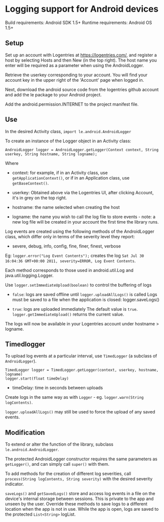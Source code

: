 Logging support for Android devices
===================================

Build requirements: Android SDK 1.5+
Runtime requirements: Android OS 1.5+


Setup
-----

Set up an account with Logentries at <https://logentries.com/>, and register a
host by selecting Hosts and then New (in the top right).  The host name you
enter will be required as a parameter when using the AndroidLogger.
	
Retrieve the userkey corresponding to your account. You will find your account key in the upper right of the 'Account' page when logged in.

Next, download the android source code from the logentries github account and add the le package to your Android project.
	
Add the android.permission.INTERNET <uses-permission> to the project manifest
file.

Use
---

In the desired Activity class, ``import le.android.AndroidLogger``

To create an instance of the Logger object in an Activity class:

    AndroidLogger logger = AndroidLogger.getLogger(Context context, String userkey, String hostname, String logname);
Where

 - context: for example, if in an Activity class, use ``getApplicationContext()``, or if in an Application class, use ``getBaseContext()``. 
 
 - userkey: Obtained above via the Logentries UI, after clicking Account, it's in grey on the top right.
 
 - hostname: the name selected when creating the host
 - logname: the name you wish to call the log file to store events - note: a
   new log file will be created in your account the first time the library
   runs.

Log events are created using the following methods of the AndroidLogger class, which differ only in terms of the severity level they report:
 
 - severe, debug, info, config, fine, finer, finest, verbose 
 
Eg: ``logger.error("Log Event Contents");`` creates the log ``Sat Jul 30 16:04:36 GMT+00:00 2011, severity=ERROR, Log Event Contents``. 

Each method corresponds to those used in android.util.Log and java.util.logging.Logger.
	
Use ``logger.setImmediateUpload(boolean)`` to control the buffering of logs
 
 - ``false``: logs are saved offline until ``logger.uploadAllLogs()`` is called
   Logs must be saved to a file when the application is closed: logger.saveLogs()
 
 - ``true``: logs are uploaded immediately
    The default value is ``true``.
    ``logger.getImmediateUpload()`` returns the current value.

The logs will now be available in your Logentries account under hostname > logname.

	
Timedlogger
-----------

To upload log events at a particular interval, use ``TimedLogger`` (a subclass
of ``AndroidLogger``).
	
    TimedLogger logger = TimedLogger.getLogger(context, userkey, hostname, logname)
    logger.start(float timeDelay)
  - timeDelay: time in seconds between uploads

Create logs in the same way as with ``Logger`` -
eg. ``logger.warn(String logContents)``.

``logger.uploadAllLogs()`` may still be used to force the upload of any saved
events.
	

Modification
------------

To extend or alter the function of the library, subclass ``le.android.AndroidLogger``.
	
The protected AndroidLogger constructor requires the same parameters as
``getLogger()``, and can simply call ``super()`` with them.

To add methods for the creation of different log severities, 
call ``process(String logContents, String severity)`` with the desired severity
indicator.

``saveLogs()`` and ``getSavedLogs()`` store and access log events in a file on
the device's internal storage between sessions.  This is private to the app and
unseen by the user.  Override these methods to save logs to a different
location when the app is not in use.  While the app is open, logs are saved to
the protected ``List<String>`` logList.


